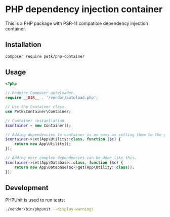 # PHP dependency injection container

This is a PHP package with PSR-11 compatible dependency injection container.

## Installation

```sh
composer require petk/php-container
```

## Usage

```php
<?php

// Require Composer autoloader.
require __DIR__ . '/vendor/autoload.php';

// Use the Container class.
use Petk\Container\Container;

// Container instantiation.
$container = new Container();

// Adding dependencies to container is as easy as setting them to the given key.
$container->set(App\Utility::class, function ($c) {
    return new App\Utility();
});

// Adding more complex dependencies can be done like this.
$container->set(App\Database::class, function ($c) {
    return new App\Database($c->get(App\Utility::class));
});
```

## Development

PHPUnit is used to run tests:

```sh
./vendor/bin/phpunit --display-warnings
```
